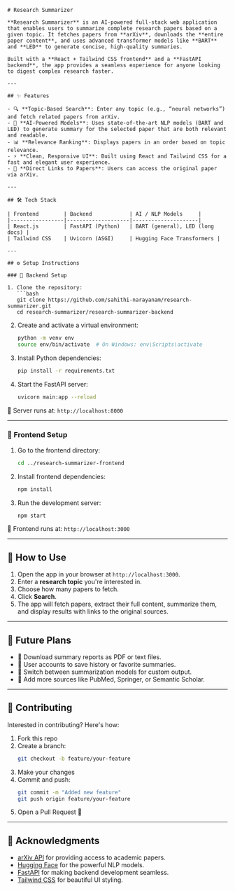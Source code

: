 ```
# Research Summarizer

**Research Summarizer** is an AI-powered full-stack web application that enables users to summarize complete research papers based on a given topic. It fetches papers from **arXiv**, downloads the **entire paper content**, and uses advanced transformer models like **BART** and **LED** to generate concise, high-quality summaries.

Built with a **React + Tailwind CSS frontend** and a **FastAPI backend**, the app provides a seamless experience for anyone looking to digest complex research faster.

---

## ✨ Features

- 🔍 **Topic-Based Search**: Enter any topic (e.g., “neural networks”) and fetch related papers from arXiv.
- 🧠 **AI-Powered Models**: Uses state-of-the-art NLP models (BART and LED) to generate summary for the selected paper that are both relevant and readable.
- 📊 **Relevance Ranking**: Displays papers in an order based on topic relevance.
- ⚡ **Clean, Responsive UI**: Built using React and Tailwind CSS for a fast and elegant user experience.
- 🔗 **Direct Links to Papers**: Users can access the original paper via arXiv.

---

## 🛠️ Tech Stack

| Frontend        | Backend            | AI / NLP Models     |
|-----------------|--------------------|---------------------|
| React.js        | FastAPI (Python)   | BART (general), LED (long docs) |
| Tailwind CSS    | Uvicorn (ASGI)     | Hugging Face Transformers |

---

## ⚙️ Setup Instructions

### 🔹 Backend Setup

1. Clone the repository:
   ```bash
   git clone https://github.com/sahithi-narayanam/research-summarizer.git
   cd research-summarizer/research-summarizer-backend
   ```

2. Create and activate a virtual environment:
   ```bash
   python -m venv env
   source env/bin/activate  # On Windows: env\Scripts\activate
   ```

3. Install Python dependencies:
   ```bash
   pip install -r requirements.txt
   ```

4. Start the FastAPI server:
   ```bash
   uvicorn main:app --reload
   ```

📍 Server runs at: `http://localhost:8000`

---

### 🔹 Frontend Setup

1. Go to the frontend directory:
   ```bash
   cd ../research-summarizer-frontend
   ```

2. Install frontend dependencies:
   ```bash
   npm install
   ```

3. Run the development server:
   ```bash
   npm start
   ```

📍 Frontend runs at: `http://localhost:3000`

---

## 🚀 How to Use

1. Open the app in your browser at `http://localhost:3000`.
2. Enter a **research topic** you're interested in.
3. Choose how many papers to fetch.
4. Click **Search**.
5. The app will fetch papers, extract their full content, summarize them, and display results with links to the original sources.

---

## 📌 Future Plans

- 🧾 Download summary reports as PDF or text files.
- 🔐 User accounts to save history or favorite summaries.
- 🧠 Switch between summarization models for custom output.
- 🧬 Add more sources like PubMed, Springer, or Semantic Scholar.

---

## 🤝 Contributing

Interested in contributing? Here's how:

1. Fork this repo
2. Create a branch:
   ```bash
   git checkout -b feature/your-feature
   ```
3. Make your changes
4. Commit and push:
   ```bash
   git commit -m "Added new feature"
   git push origin feature/your-feature
   ```
5. Open a Pull Request 🚀

---

## 🙏 Acknowledgments

- [arXiv API](https://arxiv.org/help/api/) for providing access to academic papers.
- [Hugging Face](https://huggingface.co/) for the powerful NLP models.
- [FastAPI](https://fastapi.tiangolo.com/) for making backend development seamless.
- [Tailwind CSS](https://tailwindcss.com/) for beautiful UI styling.
```
